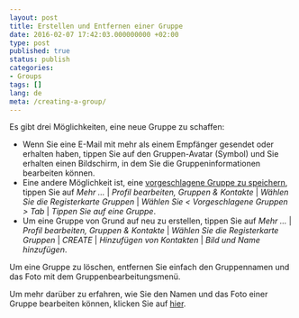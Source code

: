 ```yaml
---
layout: post
title: Erstellen und Entfernen einer Gruppe
date: 2016-02-07 17:42:03.000000000 +02:00
type: post
published: true
status: publish
categories:
- Groups
tags: []
lang: de
meta: /creating-a-group/
---
```


Es gibt drei Möglichkeiten, eine neue Gruppe zu schaffen:

* Wenn Sie eine E-Mail mit mehr als einem Empfänger gesendet oder erhalten haben, tippen Sie auf den Gruppen-Avatar (Symbol) und Sie erhalten einen Bildschirm, in dem Sie die Gruppeninformationen bearbeiten können.
* Eine andere Möglichkeit ist, eine [vorgeschlagene Gruppe zu speichern](/suggested-groups/), tippen Sie auf *Mehr ...* \| *Profil bearbeiten, Gruppen &amp; Kontakte* \| *Wählen Sie die Registerkarte Gruppen* \| *Wählen Sie &lt; Vorgeschlagene Gruppen &gt; Tab* \| *Tippen Sie auf eine Gruppe*.
* Um eine Gruppe von Grund auf neu zu erstellen, tippen Sie auf *Mehr ...* \| *Profil bearbeiten, Gruppen &amp; Kontakte* \| *Wählen Sie die Registerkarte Gruppen* \| *CREATE* \| *Hinzufügen von Kontakten* \| *Bild und Name hinzufügen*.

Um eine Gruppe zu löschen, entfernen Sie einfach den Gruppennamen und das Foto mit dem Gruppenbearbeitungsmenü.

Um mehr darüber zu erfahren, wie Sie den Namen und das Foto einer Gruppe bearbeiten können, klicken Sie auf [hier](/naming-a-group-and-setting-a-photo/).
